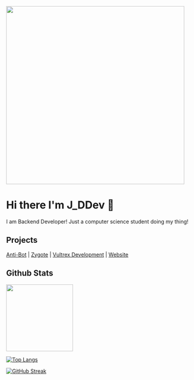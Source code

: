 <img src="https://github.com/JayyDoesDev/JayyDoesDev/blob/main/typingerror.gif?raw=true" style="width: 480px;">

# Hi there I'm J_DDev 👋
I am Backend Developer! Just a computer science student doing my thing!


## Projects

[Anti-Bot](https://antibot.xyz) | [Zygote](https://zyte.cloud) | [Vultrex Development](https://vultrex.dev) | [Website](https://jaydoesdev.com)

## Github Stats

<img height="180em" src="https://github-readme-stats.vercel.app/api?username=JayyDoesDev&show_icons=true&hide_border=true&text_color=7289DA&bg_color=2c2f33&count_private=true&include_all_commits=true" />


[![Top Langs](https://github-readme-stats.vercel.app/api/top-langs/?username=JayyDoesDev&layout=pie&text_color=7289da&bg_color=2c2f33&ring_color=2C2F33)](https://github.com/anuraghazra/github-readme-stats)

[![GitHub Streak](https://github-readme-streak-stats.herokuapp.com?user=Jayydoesdev&mode=weekly&background=2C2F33&stroke=7289DA&ring=7289DA&sideNums=7289DA&sideLabels=7289DA&currStreakNum=7289DA&fire=FFFFFF&currStreakLabel=7289DA&dates=7289DA&border=2C2F33)](https://git.io/streak-stats)







